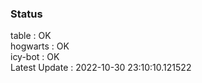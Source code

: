 ### Status


table : OK  
hogwarts : OK  
icy-bot : OK  
Latest Update : 2022-10-30 23:10:10.121522
